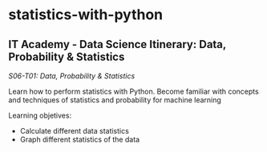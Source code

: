 # statistics-with-python
## IT Academy - Data Science Itinerary: Data, Probability & Statistics

*S06-T01: Data, Probability & Statistics*

Learn how to perform statistics with Python. Become familiar with concepts and techniques of statistics and probability for machine learning 

Learning objetives:
+  Calculate different data statistics
+  Graph different statistics of the data
   
    

